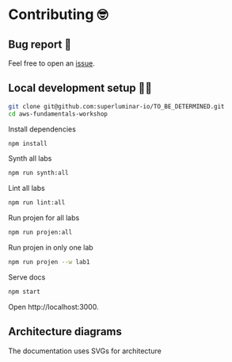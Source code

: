 # Contributing 🤓

## Bug report 🐞

Feel free to open an [issue](https://github.com/superluminar-io/TO_BE_DETERMINED/issues).

## Local development setup 🧑‍💻

```sh
git clone git@github.com:superluminar-io/TO_BE_DETERMINED.git
cd aws-fundamentals-workshop
```

Install dependencies

```sh
npm install
```

Synth all labs

```sh
npm run synth:all
```

Lint all labs

```sh
npm run lint:all
```

Run projen for all labs

```sh
npm run projen:all
```

Run projen in only one lab

```sh
npm run projen --w lab1
```

Serve docs

```sh
npm start
```

Open http://localhost:3000.

## Architecture diagrams

The documentation uses SVGs for architecture
